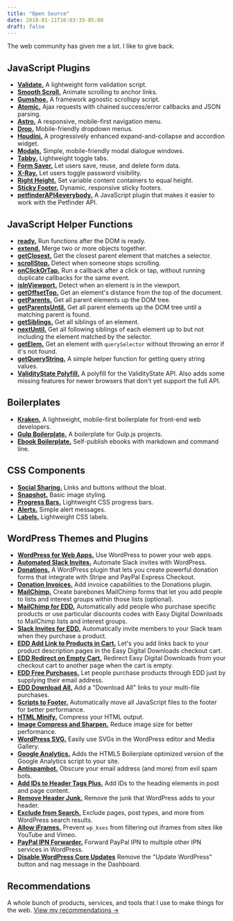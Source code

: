 ```yaml
---
title: "Open Source"
date: 2018-01-11T16:03:33-05:00
draft: false
---
```


The web community has given me a lot. I like to give back.


## JavaScript Plugins

- **[Validate.](https://github.com/cferdinandi/validate)** A lightweight form validation script.
- **[Smooth Scroll.](https://github.com/cferdinandi/smooth-scroll/)** Animate scrolling to anchor links.
- **[Gumshoe.](https://github.com/cferdinandi/gumshoe/)** A framework agnostic scrollspy script.
- **[Atomic.](https://github.com/cferdinandi/atomic)** Ajax requests with chained success/error callbacks and JSON parsing.
- **[Astro.](https://github.com/cferdinandi/astro/)** A responsive, mobile-first navigation menu.
- **[Drop.](https://github.com/cferdinandi/drop/)** Mobile-friendly dropdown menus.
- **[Houdini.](https://github.com/cferdinandi/houdini/)** A progressively enhanced expand-and-collapse and accordion widget.
- **[Modals.](https://github.com/cferdinandi/modals/)** Simple, mobile-friendly modal dialogue windows.
- **[Tabby.](https://github.com/cferdinandi/tabby/)** Lightweight toggle tabs.
- **[Form Saver.](https://github.com/cferdinandi/form-saver/)** Let users save, reuse, and delete form data.
- **[X-Ray.](https://github.com/cferdinandi/x-ray/)** Let users toggle password visibility.
- **[Right Height.](https://github.com/cferdinandi/right-height/)** Set variable content containers to equal height.
- **[Sticky Footer.](https://github.com/cferdinandi/sticky-footer/)** Dynamic, responsive sticky footers.
- **[petfinderAPI4everybody.](https://github.com/cferdinandi/petfinderAPI4everybody)** A JavaScript plugin that makes it easier to work with the Petfinder API.


## JavaScript Helper Functions

- **[ready.](https://github.com/cferdinandi/ready)** Run functions after the DOM is ready.
- **[extend.](https://github.com/cferdinandi/extend)** Merge two or more objects together.
- **[getClosest.](https://github.com/cferdinandi/getClosest)** Get the closest parent element that matches a selector.
- **[scrollStop.](https://github.com/cferdinandi/scrollStop)** Detect when someone stops scrolling.
- **[onClickOrTap.](https://github.com/cferdinandi/onClickOrTap)** Run a callback after a click or tap, without running duplicate callbacks for the same event.
- **[isInViewport.](https://github.com/cferdinandi/isInViewport)** Detect when an element is in the viewport.
- **[getOffsetTop.](https://github.com/cferdinandi/getOffsetTop)** Get an element's distance from the top of the document.
- **[getParents.](https://github.com/cferdinandi/getParents)** Get all parent elements up the DOM tree.
- **[getParentsUntil.](https://github.com/cferdinandi/getParentsUntil)** Get all parent elements up the DOM tree until a matching parent is found.
- **[getSiblings.](https://github.com/cferdinandi/getSiblings)** Get all siblings of an element.
- **[nextUntil.](https://github.com/cferdinandi/nextUntil)** Get all following siblings of each element up to but not including the element matched by the selector.
- **[getElem.](https://github.com/cferdinandi/getElem)** Get an element with `querySelector` without throwing an error if it's not found.
- **[getQueryString.](https://github.com/cferdinandi/getQueryString)** A simple helper function for getting query string values.
- **[ValidityState Polyfill.](https://github.com/cferdinandi/validitystate-polyfill)** A polyfill for the ValidityState API. Also adds some missing features for newer browsers that don't yet support the full API.


## Boilerplates

- **[Kraken.](http://cferdinandi.github.io/kraken/)** A lightweight, mobile-first boilerplate for front-end web developers.
- **[Gulp Boilerplate.](https://github.com/cferdinandi/gulp-boilerplate)** A boilerplate for Gulp.js projects.
- **[Ebook Boilerplate.](https://github.com/cferdinandi/ebook-boilerplate)** Self-publish ebooks with markdown and command line.


## CSS Components

- **[Social Sharing.](https://github.com/cferdinandi/social-sharing/)** Links and buttons without the bloat.
- **[Snapshot.](https://github.com/cferdinandi/snapshot/)** Basic image styling.
- **[Progress Bars.](https://github.com/cferdinandi/progress-bars/)** Lightweight CSS progress bars.
- **[Alerts.](https://github.com/cferdinandi/alerts/)** Simple alert messages.
- **[Labels.](https://github.com/cferdinandi/labels/)** Lightweight CSS labels.


## WordPress Themes and Plugins

- **[WordPress for Web Apps.](https://github.com/cferdinandi/gmt-wordpress-for-web-apps)** Use WordPress to power your web apps.
- **[Automated Slack Invites.](https://github.com/cferdinandi/gmt-automated-slack-invites)** Automate Slack invites with WordPress.
- **[Donations.](https://github.com/cferdinandi/gmt-donations)** A WordPress plugin that lets you create powerful donation forms that integrate with Stripe and PayPal Express Checkout.
- **[Donation Invoices.](https://github.com/cferdinandi/gmt-donation-invoices)** Add invoice capabilities to the Donations plugin.
- **[MailChimp.](https://github.com/cferdinandi/gmt-mailchimp)** Create barebones MailChimp forms that let you add people to lists and interest groups within those lists (optional).
- **[MailChimp for EDD.](https://github.com/cferdinandi/gmt-mailchimp-for-edd)** Automatically add people who purchase specific products or use particular discounts codes with Easy Digital Downloads to MailChimp lists and interest groups.
- **[Slack Invites for EDD.](https://github.com/cferdinandi/gmt-slack-invites-for-edd)** Automatically invite members to your Slack team when they purchase a product.
- **[EDD Add Link to Products in Cart.](https://github.com/cferdinandi/gmt-edd-add-link-to-product-in-cart)** Let's you add links back to your product description pages in the Easy Digital Downloads checkout cart.
- **[EDD Redirect on Empty Cart.](https://github.com/cferdinandi/gmt-edd-redirect-on-empty-cart)** Redirect Easy Digital Downloads from your checkout cart to another page when the cart is empty.
- **[EDD Free Purchases.](https://github.com/cferdinandi/gmt-edd-free-purchases)** Let people purchase products through EDD just by supplying their email address.
- **[EDD Download All.](https://github.com/cferdinandi/gmt-edd-download-all)** Add a "Download All" links to your multi-file purchases.
- **[Scripts to Footer.](https://github.com/cferdinandi/gmt-scripts-to-footer)** Automatically move all JavaScript files to the footer for better performance.
- **[HTML Minify.](https://github.com/cferdinandi/gmt-html-minify/)** Compress your HTML output.
- **[Image Compress and Sharpen.](https://github.com/cferdinandi/gmt-image-compress-and-sharpen/)** Reduce image size for better performance.
- **[WordPress SVG.](https://github.com/cferdinandi/gmt-wordpress-svg)** Easily use SVGs in the WordPress editor and Media Gallery.
- **[Google Analytics.](https://github.com/cferdinandi/gmt-google-analytics/)** Adds the HTML5 Boilerplate optimized version of the Google Analytics script to your site.
- **[Antispambot.](https://github.com/cferdinandi/gmt-antispambot/)** Obscure your email address (and more) from evil spam bots.
- **[Add IDs to Header Tags Plus.](https://github.com/cferdinandi/gmt-add-ids-to-header-tags-plus)** Add IDs to the heading elements in post and page content.
- **[Remove Header Junk.](https://github.com/cferdinandi/gmt-remove-header-junk/)** Remove the junk that WordPress adds to your header.
- **[Exclude from Search.](https://github.com/cferdinandi/gmt-exclude-from-search/)** Exclude pages, post types, and more from WordPress search results.
- **[Allow iFrames.](https://github.com/cferdinandi/gmt-allow-iframes)** Prevent `wp_kses` from filtering out iframes from sites like YouTube and Vimeo.
- **[PayPal IPN Forwarder.](https://github.com/cferdinandi/gmt-paypal-ipn-forwarder)** Forward PayPal IPN to multiple other IPN services in WordPress.
- **[Disable WordPress Core Updates](https://github.com/cferdinandi/gmt-disable-wp-core-updates)** Remove the "Update WordPress" button and nag message in the Dashboard.


## Recommendations

A whole bunch of products, services, and tools that I use to make things for the web. [View my recommendations &rarr;](/recommended/)